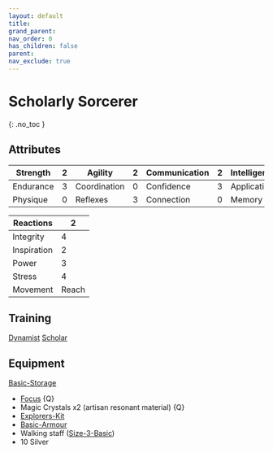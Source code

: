 ```yaml
---
layout: default
title: 
grand_parent: 
nav_order: 0
has_children: false
parent: 
nav_exclude: true
---
```

# Scholarly Sorcerer
{: .no_toc }
## Attributes

| Strength  | 2   | Agility      | 2   | Communication | 2   | Intelligence | 3   | Intuition  | 4   |
| --------- | --- | ------------ | --- | ------------- | --- | ------------ | --- | ---------- | --- |
| Endurance | 3   | Coordination | 0   | Confidence    | 3   | Application  | 4   | Ascendancy | 5   |
| Physique  | 0   | Reflexes     | 3   | Connection    | 0   | Memory       | 4   | Awareness  | 5   |


| Reactions   | 2     |
| ----------- | ----- |
| Integrity   | 4     |
| Inspiration | 2     |
| Power       | 3     |
| Stress      | 4     |
| Movement    | Reach |

## Training
[Dynamist](Game/Blocks/Dynamist)
[Scholar](Game/Blocks/Scholar)

## Equipment
[Basic-Storage](Game/Gear/Basic-Storage)
* [Focus](Game/Gear/Focus) {Q}
* Magic Crystals x2 (artisan resonant material) {Q}
* [Explorers-Kit](Game/Gear/Explorers-Kit)
* [Basic-Armour](Game/Gear/Basic-Armour)
* Walking staff ([Size-3-Basic](Game/Gear/Size-3-Basic))
* 10 Silver
